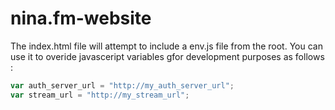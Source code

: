 # nina.fm-website

The index.html file will attempt to include a env.js file from the root.
You can use it to overide javasceript variables gfor development purposes as follows :

```javascript
var auth_server_url = "http://my_auth_server_url";
var stream_url = "http://my_stream_url";
```
